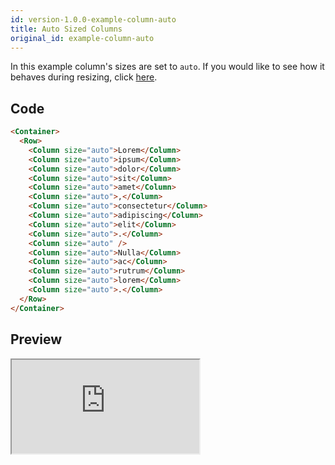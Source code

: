 ```yaml
---
id: version-1.0.0-example-column-auto
title: Auto Sized Columns
original_id: example-column-auto
---
```


In this example column's sizes are set to `auto`. If you would like to see how it behaves during
resizing, click [here](https://6vr8k091zr.codesandbox.io/column/auto).

## Code

```html
<Container>
  <Row>
    <Column size="auto">Lorem</Column>
    <Column size="auto">ipsum</Column>
    <Column size="auto">dolor</Column>
    <Column size="auto">sit</Column>
    <Column size="auto">amet</Column>
    <Column size="auto">,</Column>
    <Column size="auto">consectetur</Column>
    <Column size="auto">adipiscing</Column>
    <Column size="auto">elit</Column>
    <Column size="auto">.</Column>
    <Column size="auto" />
    <Column size="auto">Nulla</Column>
    <Column size="auto">ac</Column>
    <Column size="auto">rutrum</Column>
    <Column size="auto">lorem</Column>
    <Column size="auto">.</Column>
  </Row>
</Container>
```

## Preview

<iframe src="https://codesandbox.io/embed/6vr8k091zr?hidenavigation=1&initialpath=%2Fcolumn%2Fauto&view=preview" class="example" sandbox="allow-scripts allow-same-origin"></iframe>

